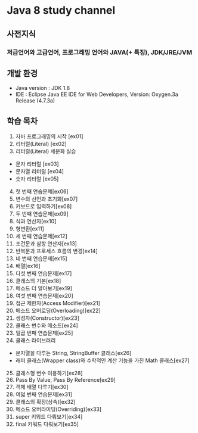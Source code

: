 # Java 8 study channel
## 사전지식
### 저급언어와 고급언어, 프로그래밍 언어와 JAVA(+ 특징), JDK/JRE/JVM
## 개발 환경
* Java version : JDK 1.8
* IDE : Eclipse Java EE IDE for Web Developers, Version: Oxygen.3a Release (4.7.3a)
## 학습 목차
1. 자바 프로그래밍의 시작 [ex01]
2. 리터럴(Literal) [ex02]
3. 리터럴(Literal) 세분화 실습
  - 문자 리터럴 [ex03]
  - 문자열 리터럴 [ex04]
  - 숫자 리터럴 [ex05]
4. 첫 번째 연습문제[ex06]
5. 변수의 선언과 초기화[ex07]
6. 키보드로 입력하기[ex08]
7. 두 번째 연습문제[ex09]
8. 식과 연산자[ex10]
9. 형변환[ex11]
10. 세 번째 연습문제[ex12]
11. 조건문과 삼항 연산자[ex13]
12. 반복문과 프로세스 흐름의 변경[ex14]
13. 네 번째 연습문제[ex15]
14. 배열[ex16]
15. 다섯 번째 연습문제[ex17]
16. 클래스의 기본[ex18]
17. 메소드 더 알아보기[ex19]
18. 여섯 번째 연습문제[ex20]
19. 접근 제한자(Access Modifier)[ex21]
20. 메소드 오버로딩(Overloading)[ex22]
21. 생성자(Constructor)[ex23]
22. 클래스 변수와 메소드[ex24]
23. 일곱 번째 연습문제[ex25]
24. 클래스 라이브러리
 - 문자열을 다루는 String, StringBuffer 클래스[ex26]
 - 래퍼 클래스(Wrapper class)와 수학적인 계산 기능을 가진 Math 클래스[ex27]
25. 클래스형 변수 이용하기[ex28]
26. Pass By Value, Pass By Reference[ex29]
27. 객체 배열 다루기[ex30]
28. 여덟 번째 연습문제[ex31]
29. 클래스의 확장(상속)[ex32]
30. 메소드 오버라이딩(Overriding)[ex33]
31. super 키워드 다뤄보기[ex34]
32. final 키워드 다뤄보기[ex35]
